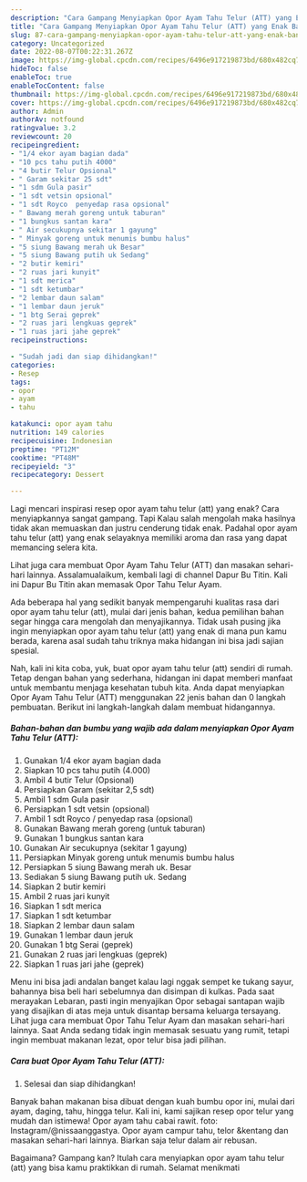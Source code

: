 ```yaml
---
description: "Cara Gampang Menyiapkan Opor Ayam Tahu Telur (ATT) yang Enak Banget"
title: "Cara Gampang Menyiapkan Opor Ayam Tahu Telur (ATT) yang Enak Banget"
slug: 87-cara-gampang-menyiapkan-opor-ayam-tahu-telur-att-yang-enak-banget
category: Uncategorized
date: 2022-08-07T00:22:31.267Z
image: https://img-global.cpcdn.com/recipes/6496e917219873bd/680x482cq70/opor-ayam-tahu-telur-att-foto-resep-utama.jpg
hideToc: false
enableToc: true
enableTocContent: false
thumbnail: https://img-global.cpcdn.com/recipes/6496e917219873bd/680x482cq70/opor-ayam-tahu-telur-att-foto-resep-utama.jpg
cover: https://img-global.cpcdn.com/recipes/6496e917219873bd/680x482cq70/opor-ayam-tahu-telur-att-foto-resep-utama.jpg
author: Admin
authorAv: notfound
ratingvalue: 3.2
reviewcount: 20
recipeingredient:
- "1/4 ekor ayam bagian dada"
- "10 pcs tahu putih 4000"
- "4 butir Telur Opsional"
- " Garam sekitar 25 sdt"
- "1 sdm Gula pasir"
- "1 sdt vetsin opsional"
- "1 sdt Royco  penyedap rasa opsional"
- " Bawang merah goreng untuk taburan"
- "1 bungkus santan kara"
- " Air secukupnya sekitar 1 gayung"
- " Minyak goreng untuk menumis bumbu halus"
- "5 siung Bawang merah uk Besar"
- "5 siung Bawang putih uk Sedang"
- "2 butir kemiri"
- "2 ruas jari kunyit"
- "1 sdt merica"
- "1 sdt ketumbar"
- "2 lembar daun salam"
- "1 lembar daun jeruk"
- "1 btg Serai geprek"
- "2 ruas jari lengkuas geprek"
- "1 ruas jari jahe geprek"
recipeinstructions:

- "Sudah jadi dan siap dihidangkan!"
categories:
- Resep
tags:
- opor
- ayam
- tahu

katakunci: opor ayam tahu 
nutrition: 149 calories
recipecuisine: Indonesian
preptime: "PT12M"
cooktime: "PT48M"
recipeyield: "3"
recipecategory: Dessert

---
```



Lagi mencari inspirasi resep opor ayam tahu telur (att) yang enak? Cara menyiapkannya sangat gampang. Tapi Kalau salah mengolah maka hasilnya tidak akan memuaskan dan justru cenderung tidak enak. Padahal opor ayam tahu telur (att) yang enak selayaknya memiliki aroma dan rasa yang dapat memancing selera kita.


Lihat juga cara membuat Opor Ayam Tahu Telur (ATT) dan masakan sehari-hari lainnya. Assalamualaikum, kembali lagi di channel Dapur Bu Titin. Kali ini Dapur Bu Titin akan memasak Opor Tahu Telur Ayam.

Ada beberapa hal yang sedikit banyak mempengaruhi kualitas rasa dari opor ayam tahu telur (att), mulai dari jenis bahan, kedua pemilihan bahan segar hingga cara mengolah dan menyajikannya. Tidak usah pusing jika ingin menyiapkan opor ayam tahu telur (att) yang enak di mana pun kamu berada, karena asal sudah tahu triknya maka hidangan ini bisa jadi sajian spesial.


Nah, kali ini kita coba, yuk, buat opor ayam tahu telur (att) sendiri di rumah. Tetap dengan bahan yang sederhana, hidangan ini dapat memberi manfaat untuk membantu menjaga kesehatan tubuh kita. Anda dapat menyiapkan Opor Ayam Tahu Telur (ATT) menggunakan 22 jenis bahan dan 0 langkah pembuatan. Berikut ini langkah-langkah dalam membuat hidangannya.

<!--inarticleads1-->

##### Bahan-bahan dan bumbu yang wajib ada dalam menyiapkan Opor Ayam Tahu Telur (ATT):

1. Gunakan 1/4 ekor ayam bagian dada
1. Siapkan 10 pcs tahu putih (4.000)
1. Ambil 4 butir Telur (Opsional)
1. Persiapkan  Garam (sekitar 2,5 sdt)
1. Ambil 1 sdm Gula pasir
1. Persiapkan 1 sdt vetsin (opsional)
1. Ambil 1 sdt Royco / penyedap rasa (opsional)
1. Gunakan  Bawang merah goreng (untuk taburan)
1. Gunakan 1 bungkus santan kara
1. Gunakan  Air secukupnya (sekitar 1 gayung)
1. Persiapkan  Minyak goreng untuk menumis bumbu halus
1. Persiapkan 5 siung Bawang merah uk. Besar
1. Sediakan 5 siung Bawang putih uk. Sedang
1. Siapkan 2 butir kemiri
1. Ambil 2 ruas jari kunyit
1. Siapkan 1 sdt merica
1. Siapkan 1 sdt ketumbar
1. Siapkan 2 lembar daun salam
1. Gunakan 1 lembar daun jeruk
1. Gunakan 1 btg Serai (geprek)
1. Gunakan 2 ruas jari lengkuas (geprek)
1. Siapkan 1 ruas jari jahe (geprek)


Menu ini bisa jadi andalan banget kalau lagi nggak sempet ke tukang sayur, bahannya bisa beli hari sebelumnya dan disimpan di kulkas. Pada saat merayakan Lebaran, pasti ingin menyajikan Opor sebagai santapan wajib yang disajikan di atas meja untuk disantap bersama keluarga tersayang. Lihat juga cara membuat Opor Tahu Telur Ayam dan masakan sehari-hari lainnya. Saat Anda sedang tidak ingin memasak sesuatu yang rumit, tetapi ingin membuat makanan lezat, opor telur bisa jadi pilihan. 

<!--inarticleads2-->

##### Cara buat Opor Ayam Tahu Telur (ATT):


1. Selesai dan siap dihidangkan!

Banyak bahan makanan bisa dibuat dengan kuah bumbu opor ini, mulai dari ayam, daging, tahu, hingga telur. Kali ini, kami sajikan resep opor telur yang mudah dan istimewa! Opor ayam tahu cabai rawit. foto: Instagram/@nissaanggastya. Opor ayam campur tahu, telor &amp;kentang dan masakan sehari-hari lainnya. Biarkan saja telur dalam air rebusan. 

Bagaimana? Gampang kan? Itulah cara menyiapkan opor ayam tahu telur (att) yang bisa kamu praktikkan di rumah. Selamat menikmati
